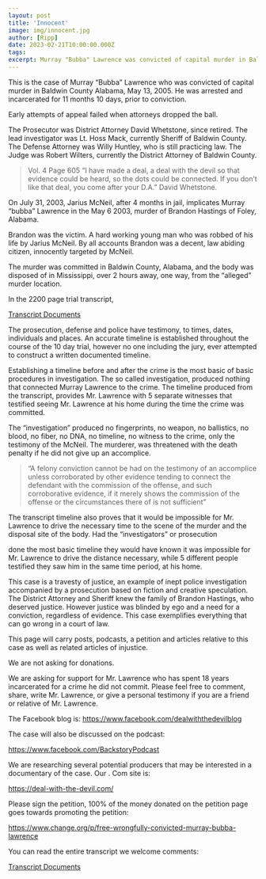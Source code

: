 ```yaml
---
layout: post
title: 'Innocent'
image: img/innocent.jpg
author: [Ripp]
date: 2023-02-21T10:00:00.000Z
tags: 
excerpt: Murray "Bubba" Lawrence was convicted of capital murder in Baldwin County, Alabama, on May 13, 2005, after spending 11 months and 10 days incarcerated. The case involved the murder of Brandon Hastings, with the conviction primarily relying on the testimony of an accomplice, lack of substantial evidence, and a flawed investigation.
---
```


This is the case of Murray “Bubba” Lawrence who was convicted of capital murder in Baldwin County Alabama, May 13, 2005. He was arrested and incarcerated for 11 months 10 days, prior to conviction.

Early attempts of appeal failed when attorneys dropped the ball.


The Prosecutor was District Attorney David Whetstone, since retired. The lead investigator was Lt. Hoss Mack, currently Sheriff of Baldwin County. The Defense Attorney was Willy Huntley, who is still practicing law. The Judge was Robert Wilters, currently the District Attorney of Baldwin County.


>Vol. 4 Page 605 “I have made a deal, a deal with the devil so that evidence could be heard, so the dots could be connected. If you don’t like that deal, you come after your D.A.” David Whetstone.


On July 31, 2003, Jarius McNeil, after 4 months in jail, implicates Murray “bubba” Lawrence in the May 6 2003, murder of Brandon Hastings of Foley, Alabama.


Brandon was the victim. A hard working young man who was robbed of his life by Jarius McNeil. By all accounts Brandon was a decent, law abiding citizen, innocently targeted by McNeil.


The murder was committed in Baldwin County, Alabama, and the body was disposed of in Mississippi, over 2 hours away, one way, from the “alleged” murder location.


In the 2200 page trial transcript,


[Transcript Documents](https://1drv.ms/u/s!AjkiMTnxOg5Whs8_OXITUR9ssyxHzw?e=HW1V3s)
 

The prosecution, defense and police have testimony, to times, dates, individuals and places. An accurate timeline is established throughout the course of the 10 day trial, however no one including the jury, ever attempted to construct a written documented timeline.


Establishing a timeline before and after the crime is the most basic of basic procedures in investigation. The so called investigation, produced nothing that connected Murray Lawrence to the crime. The timeline produced from the transcript, provides Mr. Lawrence with 5 separate witnesses that testified seeing Mr. Lawrence at his home during the time the crime was committed.


The “investigation” produced no fingerprints, no weapon, no ballistics, no blood, no fiber, no DNA, no timeline, no witness to the crime, only the testimony of the McNeil. The murderer, was threatened with the death penalty if he did not give up an accomplice.


>“A felony conviction cannot be had on the testimony of an accomplice unless corroborated by other evidence tending to connect the defendant with the commission of the offense, and such corroborative evidence, if it merely shows the commission of the offense or the circumstances there of is not sufficient”


The transcript timeline also proves that it would be impossible for Mr. Lawrence to drive the necessary time to the scene of the murder and the disposal site of the body. Had the “investigators” or prosecution

done the most basic timeline they would have known it was impossible for Mr. Lawrence to drive the distance necessary, while 5 different people testified they saw him in the same time period, at his home.


This case is a travesty of justice, an example of inept police investigation accompanied by a prosecution based on fiction and creative speculation. The District Attorney and Sheriff knew the family of Brandon Hastings, who deserved justice. However justice was blinded by ego and a need for a conviction, regardless of evidence. This case exemplifies everything that can go wrong in a court of law.

This page will carry posts, podcasts, a petition and articles relative to this case as well as related articles of injustice.


We are not asking for donations.


We are asking for support for Mr. Lawrence who has spent 18 years incarcerated for a crime he did not commit. Please feel free to comment, share, write Mr. Lawrence, or give a personal testimony if you are a friend or relative of Mr. Lawrence.


The Facebook blog is: https://www.facebook.com/dealwiththedevilblog


The case will also be discussed on the podcast:


https://www.facebook.com/BackstoryPodcast


We are researching several potential producers that may be interested in a documentary of the case. Our . Com site is:

https://deal-with-the-devil.com/


Please sign the petition, 100% of the money donated on the petition page goes towards promoting the petition:


https://www.change.org/p/free-wrongfully-convicted-murray-bubba-lawrence

You can read the entire transcript we welcome comments:

[Transcript Documents](https://1drv.ms/u/s!AjkiMTnxOg5Whs8_OXITUR9ssyxHzw?e=HW1V3s)
